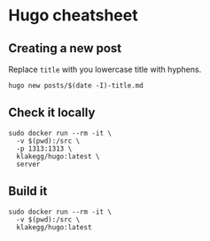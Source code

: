 # Hugo cheatsheet

## Creating a new post
Replace `title` with you lowercase title with hyphens.
```
hugo new posts/$(date -I)-title.md
```

## Check it locally
```
sudo docker run --rm -it \
  -v $(pwd):/src \
  -p 1313:1313 \
  klakegg/hugo:latest \
  server
```

## Build it
```
sudo docker run --rm -it \
  -v $(pwd):/src \
  klakegg/hugo:latest
```
